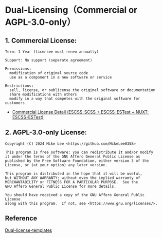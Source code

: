 # Dual-Licensing（Commercial or AGPL-3.0-only）

## 1. Commercial License:

    Term: 1 Year (licensee must renew annually)

    Support: No support (separate agreement)

    Permissions:
      modification of original source code
      use as a component in a new software or service

    Restrictions:
      sell, license, or sublicense the original software or documentation
      share modifications with others
      modify in a way that competes with the original software for customers

- [Commercial License Detail (ESCSS-SCSS + ESCSS-ESTest + NUXT-ESCSS-ESTest)](https://github.com/ESCSS-labs/ESCSS/blob/main/assets/commercial.pdf)

## 2. AGPL-3.0-only License:

    Copyright (C) 2024 Mike Lee <https://github.com/MikeLee0358>

    This program is free software: you can redistribute it and/or modify
    it under the terms of the GNU Affero General Public License as
    published by the Free Software Foundation, either version 3 of the
    License, or (at your option) any later version.

    This program is distributed in the hope that it will be useful,
    but WITHOUT ANY WARRANTY; without even the implied warranty of
    MERCHANTABILITY or FITNESS FOR A PARTICULAR PURPOSE.  See the
    GNU Affero General Public License for more details.

    You should have received a copy of the GNU Affero General Public License
    along with this program.  If not, see <https://www.gnu.org/licenses/>.

## Reference

[Dual-license-templates](https://github.com/lawndoc/dual-license-templates)
